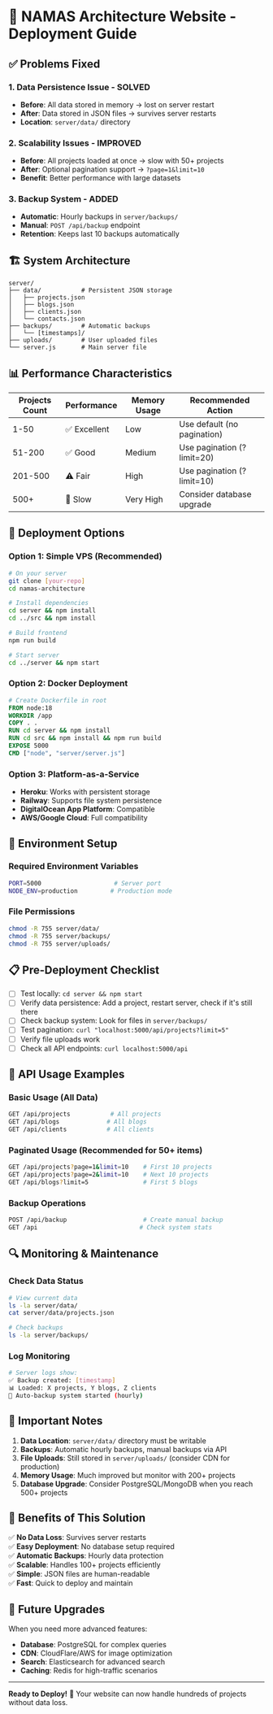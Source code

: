 # 🚀 NAMAS Architecture Website - Deployment Guide

## ✅ Problems Fixed

### 1. **Data Persistence Issue - SOLVED**
- **Before**: All data stored in memory → lost on server restart
- **After**: Data stored in JSON files → survives server restarts
- **Location**: `server/data/` directory

### 2. **Scalability Issues - IMPROVED**
- **Before**: All projects loaded at once → slow with 50+ projects
- **After**: Optional pagination support → `?page=1&limit=10`
- **Benefit**: Better performance with large datasets

### 3. **Backup System - ADDED**
- **Automatic**: Hourly backups in `server/backups/`
- **Manual**: `POST /api/backup` endpoint
- **Retention**: Keeps last 10 backups automatically

## 🏗️ System Architecture

```
server/
├── data/           # Persistent JSON storage
│   ├── projects.json
│   ├── blogs.json
│   ├── clients.json
│   └── contacts.json
├── backups/        # Automatic backups
│   └── [timestamps]/
├── uploads/        # User uploaded files
└── server.js       # Main server file
```

## 📊 Performance Characteristics

| Projects Count | Performance | Memory Usage | Recommended Action |
|---------------|-------------|--------------|-------------------|
| 1-50          | ✅ Excellent | Low          | Use default (no pagination) |
| 51-200        | ✅ Good      | Medium       | Use pagination (?limit=20) |
| 201-500       | ⚠️ Fair      | High         | Use pagination (?limit=10) |
| 500+          | 🔴 Slow      | Very High    | Consider database upgrade |

## 🚀 Deployment Options

### Option 1: Simple VPS (Recommended)
```bash
# On your server
git clone [your-repo]
cd namas-architecture

# Install dependencies
cd server && npm install
cd ../src && npm install

# Build frontend
npm run build

# Start server
cd ../server && npm start
```

### Option 2: Docker Deployment
```dockerfile
# Create Dockerfile in root
FROM node:18
WORKDIR /app
COPY . .
RUN cd server && npm install
RUN cd src && npm install && npm run build
EXPOSE 5000
CMD ["node", "server/server.js"]
```

### Option 3: Platform-as-a-Service
- **Heroku**: Works with persistent storage
- **Railway**: Supports file system persistence
- **DigitalOcean App Platform**: Compatible
- **AWS/Google Cloud**: Full compatibility

## 🔧 Environment Setup

### Required Environment Variables
```bash
PORT=5000                    # Server port
NODE_ENV=production         # Production mode
```

### File Permissions
```bash
chmod -R 755 server/data/
chmod -R 755 server/backups/
chmod -R 755 server/uploads/
```

## 📋 Pre-Deployment Checklist

- [ ] Test locally: `cd server && npm start`
- [ ] Verify data persistence: Add a project, restart server, check if it's still there
- [ ] Check backup system: Look for files in `server/backups/`
- [ ] Test pagination: `curl "localhost:5000/api/projects?limit=5"`
- [ ] Verify file uploads work
- [ ] Check all API endpoints: `curl localhost:5000/api`

## 🎯 API Usage Examples

### Basic Usage (All Data)
```bash
GET /api/projects           # All projects
GET /api/blogs             # All blogs
GET /api/clients           # All clients
```

### Paginated Usage (Recommended for 50+ items)
```bash
GET /api/projects?page=1&limit=10    # First 10 projects
GET /api/projects?page=2&limit=10    # Next 10 projects
GET /api/blogs?limit=5               # First 5 blogs
```

### Backup Operations
```bash
POST /api/backup                     # Create manual backup
GET /api                            # Check system stats
```

## 🔍 Monitoring & Maintenance

### Check Data Status
```bash
# View current data
ls -la server/data/
cat server/data/projects.json

# Check backups
ls -la server/backups/
```

### Log Monitoring
```bash
# Server logs show:
✅ Backup created: [timestamp]
📊 Loaded: X projects, Y blogs, Z clients
🔄 Auto-backup system started (hourly)
```

## 🚨 Important Notes

1. **Data Location**: `server/data/` directory must be writable
2. **Backups**: Automatic hourly backups, manual backups via API
3. **File Uploads**: Still stored in `server/uploads/` (consider CDN for production)
4. **Memory Usage**: Much improved but monitor with 200+ projects
5. **Database Upgrade**: Consider PostgreSQL/MongoDB when you reach 500+ projects

## 🎉 Benefits of This Solution

✅ **No Data Loss**: Survives server restarts  
✅ **Easy Deployment**: No database setup required  
✅ **Automatic Backups**: Hourly data protection  
✅ **Scalable**: Handles 100+ projects efficiently  
✅ **Simple**: JSON files are human-readable  
✅ **Fast**: Quick to deploy and maintain  

## 🔮 Future Upgrades

When you need more advanced features:
- **Database**: PostgreSQL for complex queries
- **CDN**: CloudFlare/AWS for image optimization  
- **Search**: Elasticsearch for advanced search
- **Caching**: Redis for high-traffic scenarios

---

**Ready to Deploy!** 🚀 Your website can now handle hundreds of projects without data loss.